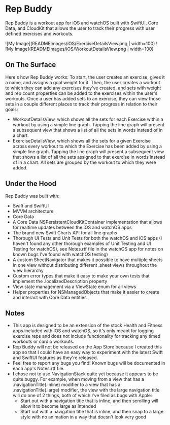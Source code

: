# Rep Buddy
Rep Buddy is a workout app for iOS and watchOS built with SwiftUI, Core Data, and CloudKit that allows the user to track their progress with user defined exercises and workouts.

![My Image](READMEImages/iOS/ExerciseDetailsView.png | width=100)
![My Image](READMEImages/iOS/WorkoutDetailsView.png | width=100)

## On The Surface
Here's how Rep Buddy works: To start, the user creates an exercise, gives it a name, and assigns a goal weight for it. Then, the user creates a workout to which they can add any exercises they've created, and sets with weight and rep count properties can be added to the exercises within the user's workouts. Once a user has added sets to an exercise, they can view those sets in a couple different places to track their progress in relation to their goals:

- WorkoutDetailsView, which shows all the sets for each Exercise within a workout by using a simple line graph. Tapping the line graph will present a subsequent view that shows a list of all the sets in words instead of in a chart.
- ExerciseDetailsView, which shows all the sets for a given Exercise across every workout to which the Exercise has been added by using a simple line graph. Tapping the line graph will present a subsequent view that shows a list of all the sets assigned to that exercise in words instead of in a chart. All sets are grouped by the workout to which they were added.

## Under the Hood
Rep Buddy was built with:

- Swift and SwiftUI
- MVVM architecture
- Core Data
- A Core Data NSPersistentCloudKitContainer implementation that allows for realtime updates between the iOS and watchOS apps
- The brand new Swift Charts API for all line graphs
- Thorough UI Tests and Unit Tests for both the watchOS and iOS apps (I haven't found any other thorough examples of Unit Testing and UI Testing for watchOS), see Notes.rtf file in the watchOS app for notes on known bugs I've found with watchOS testing)
- A custom SheetNavigator that makes it possible to have multiple sheets in one view without distributing different .sheet views throughout the view hierarchy
- Custom error types that make it easy to make your own tests that implement the .localizedDescription property
- View state management via a ViewState enum for all views
- Helper properties for NSManagedObjects that make it easier to create and interact with Core Data entities

## Notes
- This app is designed to be an extension of the stock Health and Fitness apps included with iOS and watchOS, so it's only meant for logging exercise reps and does not include functionality for tracking any timed workouts or cardio workouts.
- Rep Buddy will not be released on the App Store because I created this app so that I could have an easy way to experiment with the latest Swift and SwiftUI features as they're released.
- Feel free to report any bugs you find! Known bugs will be documented in each app's Notes.rtf file.
- I chose not to use NavigationStack quite yet because it appears to be quite buggy. For example, when moving from a view that has a .navigationTitle(.inline) modifier to a view that has a .navigationTitle(.large) modifier, the view with the large navigation title will do one of 2 things, both of which I've filed as bugs with Apple:
    - Start out with a navigation title that is inline, and then scrolling will allow it to become large as intended
    - Start out with a navigation title that is inline, and then snap to a large style with no animation in a way that doesn't look very good
